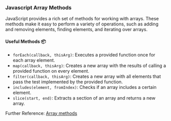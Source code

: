 ### Javascript Array Methods

JavaScript provides a rich set of methods for working with arrays. These methods make it easy to perform a variety of operations, such as adding and removing elements, finding elements, and iterating over arrays.

#### Useful Methods 📦
- `forEach(callback, thisArg)`: Executes a provided function once for each array element.
- `map(callback, thisArg)`: Creates a new array with the results of calling a provided function on every element.
- `filter(callback, thisArg)`: Creates a new array with all elements that pass the test implemented by the provided function.
- `includes(element, fromIndex)`: Checks if an array includes a certain element.
- `slice(start, end)`: Extracts a section of an array and returns a new array.

Further Reference: [Array methods](https://javascript.info/array-methods)

